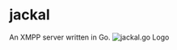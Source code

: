 # jackal
An XMPP server written in Go.
![jackal.go Logo](https://raw.githubusercontent.com/ortuman/jackal/master/gopher.png?token=AA2QQ4Qfo1uiZNQrLo6-36B_OWVYvmLqks5aaulzwA%3D%3D)
